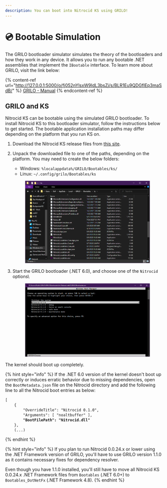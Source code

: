 ```yaml
---
description: You can boot into Nitrocid KS using GRILO!
---
```


# 💿 Bootable Simulation

The GRILO bootloader simulator simulates the theory of the bootloaders and how they work in any device. It allows you to run any bootable .NET assemblies that implement the `IBootable` interface. To learn more about GRILO, visit the link below:

{% content-ref url="http://127.0.0.1:5000/o/fj052nYlsxW9IdL3bsZj/s/BLR1Eu9QDGfIEp3maSdB/" %}
[GRILO - Manual](http://127.0.0.1:5000/o/fj052nYlsxW9IdL3bsZj/s/BLR1Eu9QDGfIEp3maSdB/)
{% endcontent-ref %}

## GRILO and KS

Nitrocid KS can be bootable using the simulated GRILO bootloader. To install Nitrocid KS to this bootloader simulator, follow the instructions below to get started. The bootable application installation paths may differ depending on the platform that you run KS on.

1. Download the Nitrocid KS release files from [this site](https://github.com/Aptivi/Kernel-Simulator/releases).
2.  Unpack the downloaded file to one of the paths, depending on the platform. You may need to create the below folders:

    * Windows: `%localappdata%/GRILO/Bootables/ks/`
    * Linux: `~/.config/grilo/Bootables/ks`

    <figure><img src="../../.gitbook/assets/image (43).png" alt=""><figcaption></figcaption></figure>
3.  Start the GRILO bootloader (.NET 6.0), and choose one of the `Nitrocid` options\


    <figure><img src="../../.gitbook/assets/image (44).png" alt=""><figcaption></figcaption></figure>

The kernel should boot up completely.

{% hint style="info" %}
If the .NET 6.0 version of the kernel doesn't boot up correctly or induces erratic behavior due to missing dependencies, open the `BootMetadata.json` file on the Nitrocid directory and add the following line to all the Nitrocid boot entries as below:

<pre><code>[
    {
        "OverrideTitle": "Nitrocid 0.1.0",
        "Arguments": [ "noaltbuffer" ],
<strong>        "BootFilePath": "Nitrocid.dll"
</strong>    },
    (...)
</code></pre>
{% endhint %}

{% hint style="info" %}
If you plan to run Nitrocid 0.0.24.x or lower using the .NET Framework version of GRILO, you'll have to use GRILO version 1.1.0 as it contains necessary fixes for dependency resolver.

Even though you have 1.1.0 installed, you'll still have to move all Nitrocid KS 0.0.24.x .NET Framework files from `Bootables` (.NET 6.0+) to `Bootables_DotNetFx` (.NET Framework 4.8).
{% endhint %}
